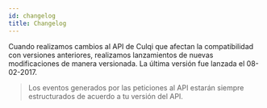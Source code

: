 ```yaml
---
id: changelog
title: Changelog
---
```


Cuando realizamos cambios al API de Culqi que afectan la compatibilidad con versiones anteriores, realizamos lanzamientos de nuevas modificaciones de manera versionada. La última versión fue lanzada el 08-02-2017.

> Los eventos generados por las peticiones al API estarán siempre estructurados de acuerdo a tu versión del API.


